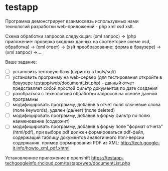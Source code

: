 testapp
=======

Программа демонстрирует взаимосвязь используемых нами технологий
разработки web-приложений - php xml xsd xslt.

Схема обработки запросов следующая:
(xml запрос) -> (php приложение: проверка входных данных на соответсвие
схеме xsd, обработка) -> (xml ответ) -> (xslt преобразование: форма в
браузере) -> (xml запрос) ->....

Ваше задание:
- [ ] установить тестовую базу (скрипты в tools/sql/) 
- [ ] установить программу на web-сервер (для тестирования откройте в
браузере testapp/web/documentList.php) - данный отчет представляет собой
простой фильтр документов по дате создания 
- [ ] разобраться с технологией обработки запросов на основе данной программы
- [ ] модифицировать программу, добавив в отчет поля ключевые слова (поле
keywords), удален (да/нет) (поле deleted) 
- [ ] модифицировать программу, добавив в форму фильтр по полю наименование
(содержит) 
- [ ] модифицировать программу, добавив в форму поле "формат отчета" (html/pdf),
при выборе pdf должен формироваться pdf-файл, содержащий таблицу документов
аналогичного html-версии содержания. пример формирования PDF из XML:
http://tech.google-it.info/howto_xml_pdf.xhtml

Установленное приложение в openshift
https://testapp-techgoogleinfo.rhcloud.com/testapp/web/documentList.php